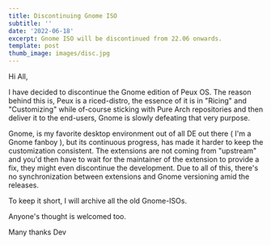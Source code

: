 ```yaml
---
title: Discontinuing Gnome ISO
subtitle: ''
date: '2022-06-18'
excerpt: Gnome ISO will be discontinued from 22.06 onwards.
template: post
thumb_image: images/disc.jpg
---
```

Hi All,

I have decided to discontinue the Gnome edition of Peux OS. The reason behind this is, Peux is a riced-distro, the essence of it is in "Ricing" and "Customizing" while of-course sticking with Pure Arch repositories and then deliver it to the end-users, Gnome is slowly defeating that very purpose.

Gnome, is my favorite desktop environment out of all DE out there ( I'm a Gnome fanboy ), but its continuous progress, has made it harder to keep the customization consistent. The extensions are not coming from "upstream" and you'd then have to wait for the maintainer of the extension to provide a fix, they might even discontinue the development. Due to all of this, there's no synchronization between extensions and Gnome versioning amid the releases.

To keep it short, I will archive all the old Gnome-ISOs.

Anyone's thought is welcomed too.

Many thanks
Dev


